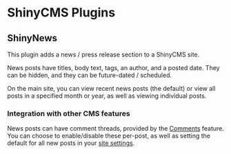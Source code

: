 # ShinyCMS Plugins

## ShinyNews

This plugin adds a news / press release section to a ShinyCMS site.

News posts have titles, body text, tags, an author, and a posted date. They can be hidden, and they can be future-dated / scheduled.

On the main site, you can view recent news posts (the default) or view all posts in a specified month or year, as well as viewing individual posts.


### Integration with other CMS features

News posts can have comment threads, provided by the [Comments](../MainApp/Comments.md) feature. You can choose to enable/disable these per-post, as well as setting the default for all new posts in your [site settings](../MainApp/SiteSettings.md).
